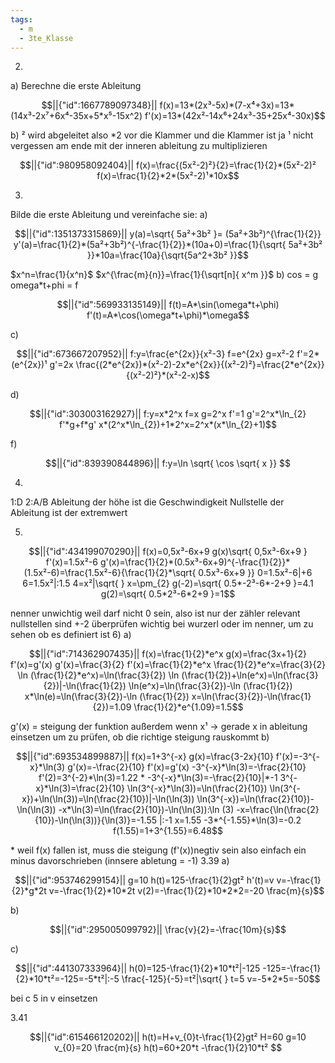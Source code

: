 ```yaml
---
tags:
  - m
  - 3te_Klasse
---
```

2)
a)
Berechne die erste Ableitung
```math
||{"id":1667789097348}||

f(x)=13*(2x³-5x)*(7-x⁴+3x)=13*(14x³-2x⁷+6x⁴-35x+5*x⁵-15x^2)
f'(x)=13*(42x²-14x⁶+24x³-35+25x⁴-30x)
```
b)
² wird abgeleitet also \*2 vor die Klammer und die Klammer ist ja ¹
nicht vergessen am ende mit der inneren ableitung zu multiplizieren
```math
||{"id":980958092404}||

f(x)=\frac{(5x²-2)²}{2}=\frac{1}{2}*(5x²-2)²
f(x)=\frac{1}{2}*2*(5x²-2)¹*10x
```
3)
Bilde die erste Ableitung und vereinfache sie:
a)
```math
||{"id":1351373315869}||

y(a)=\sqrt{ 5a²+3b² }= (5a²+3b²)^{\frac{1}{2}}
y'(a)=\frac{1}{2}*(5a²+3b²)^{-\frac{1}{2}}*(10a+0)=\frac{1}{\sqrt{ 5a²+3b² }}*10a=\frac{10a}{\sqrt{5a^2+3b² }}
```
$x^n=\frac{1}{x^n}$
$x^{\frac{m}{n}}=\frac{1}{\sqrt[n]{ x^m }}$
b)
cos = g
omega\*t+phi = f
```math
||{"id":569933135149}||

f(t)=A*\sin(\omega*t+\phi)
f'(t)=A*\cos(\omega*t+\phi)*\omega
```
c)
```math
||{"id":673667207952}||

f:y=\frac{e^{2x}}{x²-3}
f=e^{2x}
g=x²-2
f'=2*(e^{2x})¹ 
g'=2x
\frac{(2*e^{2x})*(x²-2)-2x*e^{2x}}{(x²-2)²}=\frac{2*e^{2x}}{(x²-2)²}*(x²-2-x)
```
d)
```math
||{"id":303003162927}||

f:y=x*2^x
f=x
g=2^x
f'=1
g'=2^x*\ln_{2} 
f'*g+f*g'
x*(2^x*\ln_{2})+1*2^x=2^x*(x*\ln_{2}+1)
```
f)
```math
||{"id":839390844896}||

f:y=\ln \sqrt{ \cos \sqrt{ x }} 

```
4)
1:D
2:A/B
Ableitung der höhe ist die Geschwindigkeit
Nullstelle der Ableitung ist der extremwert

5)
```math
||{"id":434199070290}||

f(x)=0,5x³-6x+9
g(x)\sqrt{ 0,5x³-6x+9 }
f'(x)=1.5x²-6
g'(x)=\frac{1}{2}*(0.5x³-6x+9)^{-\frac{1}{2}}*(1.5x²-6)=\frac{1.5x²-6}{\frac{1}{2}*\sqrt{ 0.5x³-6x+9 }} 
0=1.5x²-6|+6
6=1.5x²|:1.5
4=x²|\sqrt{  }
x=\pm_{2}
g(-2)=\sqrt{ 0.5*-2³-6*-2+9 }=4.1
g(2)=\sqrt{ 0.5*2³-6*2+9 }=1
```
nenner unwichtig weil darf nicht 0 sein, also ist nur der zähler relevant
nullstellen sind +-2
überprüfen wichtig bei wurzerl oder im nenner, um zu sehen ob es definiert ist
6)
a)
```math
||{"id":714362907435}||

f(x)=\frac{1}{2}*e^x
g(x)=\frac{3x+1}{2}
f'(x)=g'(x)
g'(x)=\frac{3}{2}
f'(x)=\frac{1}{2}*e^x
\frac{1}{2}*e^x=\frac{3}{2}
\ln (\frac{1}{2}*e^x)=\ln(\frac{3}{2})
\ln (\frac{1}{2})+\ln(e^x)=\ln(\frac{3}{2})|-\ln(\frac{1}{2})
\ln(e^x)=\ln(\frac{3}{2})-\ln (\frac{1}{2})
x*\ln(e)=\ln(\frac{3}{2})-\ln (\frac{1}{2})
x=\ln(\frac{3}{2})-\ln(\frac{1}{2})=1.09 
\frac{1}{2}*e^{1.09}=1.5
```
g'(x) = steigung der funktion
außerdem wenn x¹ → gerade
x in ableitung einsetzen um zu prüfen, ob die richtige steigung rauskommt
b)
```math
||{"id":693534899887}||

f(x)=1+3^{-x}
g(x)=\frac{3-2x}{10}
f'(x)=-3^{-x}*\ln(3)
g'(x)=-\frac{2}{10}
f'(x)=g'(x)
-3^{-x}*\ln(3)=-\frac{2}{10}
f'(2)=3^{-2}*\ln(3)=1.22
*
-3^{-x}*\ln(3)=-\frac{2}{10}|*-1
3^{-x}*\ln(3)=\frac{2}{10}
\ln(3^{-x}*\ln(3))=\ln(\frac{2}{10})
\ln(3^{-x})+\ln(\ln(3))=\ln(\frac{2}{10})|-\ln(\ln(3))
\ln(3^{-x})=\ln(\frac{2}{10})-\ln(\ln(3))
-x*\ln(3)=\ln(\frac{2}{10})-\ln(\ln(3)):\ln (3)
-x=\frac{\ln(\frac{2}{10})-\ln(\ln(3))}{\ln(3)}=-1.55 |:-1
x=1.55
-3*^{-1.55}*\ln(3)=-0.2
f(1.55)=1+3^{1.55}=6.48
```
\* weil f(x) fallen ist, muss die steigung (f'(x))negtiv sein also einfach ein minus davorschrieben (innsere abletung = -1)
3.39
a)
```math
||{"id":953746299154}||

g=10
h(t)=125-\frac{1}{2}gt²
h'(t)=v
v=-\frac{1}{2}*g*2t
v=-\frac{1}{2}*10*2t
v(2)=-\frac{1}{2}*10*2*2=-20 \frac{m}{s}
```
b)
```math
||{"id":295005099792}||

\frac{v}{2}=-\frac{10m}{s}
```
c)
```math
||{"id":441307333964}||

h(0)=125-\frac{1}{2}*10*t²|-125
-125=-\frac{1}{2}*10*t²=-125=-5*t²|:-5
\frac{-125}{-5}=t²|\sqrt{  }
t=5
v=-5*2*5=-50
```
bei c 5 in v einsetzen

3.41
```math
||{"id":615466120202}||

h(t)=H+v_{0}t-\frac{1}{2}gt²
H=60
g=10
v_{0}=20 \frac{m}{s}
h(t)=60+20*t -\frac{1}{2}10*t² 
```

